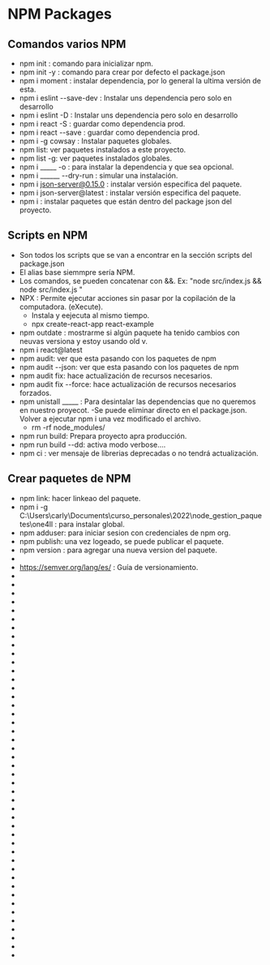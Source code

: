 # NPM Packages
## Comandos varios NPM
-  npm init : comando para inicializar npm.
-  npm init -y : comando para crear por defecto el package.json
-  npm i moment : instalar dependencia, por lo general la ultima versión de esta.
-  npm i eslint --save-dev : Instalar uns dependencia pero solo en desarrollo
-  npm i eslint -D : Instalar uns dependencia pero solo en desarrollo
-  npm i react -S : guardar como dependencia prod.
-  npm i react --save : guardar como dependencia prod.
-  npm i -g cowsay  : Instalar paquetes globales.
-  npm list: ver paquetes instalados a este proyecto.
-  npm list -g: ver paquetes instalados globales.
-  npm i _____ -o : para instalar la dependencia y que sea opcional. 
-  npm i ______ --dry-run : simular una instalación.
-  npm i json-server@0.15.0 : instalar versión especifica del paquete.
-  npm i json-server@latest : instalar versión especifica del paquete.
-  npm i : instalar paquetes que están dentro del package json del proyecto.
## Scripts en NPM
- Son todos los scripts que se van a encontrar en la sección scripts del package.json
- El alias base siemmpre sería NPM.
- Los comandos, se pueden concatenar con &&. Ex: "node src/index.js && node src/index.js "
- NPX : Permite ejecutar acciones sin pasar por la copilación de la computadora. (eXecute).
    - Instala y eejecuta al mismo tiempo.
    - npx create-react-app react-example
- npm outdate : mostrarme si algún paquete ha tenido cambios con neuvas versiona y estoy usando old v.
- npm i react@latest
- npm audit: ver que esta pasando con los paquetes de npm
- npm audit --json: ver que esta pasando con los paquetes de npm
- npm audit fix: hace actualización de recursos necesarios.
- npm audit fix --force: hace actualización de recursos necesarios forzados.
- npm unistall _____ : Para desintalar las dependencias que no queremos en nuestro proyecot.
    -Se puede eliminar directo en el package.json. Volver a ejecutar npm i una vez modificado el archivo.
    - rm -rf node_modules/
- npm run build: Prepara proyecto apra producción.
- npm run build --dd: activa modo verbose....
- npm ci : ver mensaje de librerias deprecadas o no tendrá actualización.
## Crear paquetes de NPM
- npm link: hacer linkeao del paquete.
- npm i -g C:\Users\carly\Documents\curso_personales\2022\node_gestion_paquetes\one4ll : para instalar global.
- npm adduser: para iniciar sesion con credenciales de npm org.
- npm publish: una vez logeado, se puede publicar el paquete.
- npm version : para agregar una nueva version del paquete.
- 
- https://semver.org/lang/es/ : Guía de versionamiento.
- 
- 
- 
- 
- 
- 
- 
- 
- 
- 
- 
- 
- 
- 
- 
- 
- 
- 
- 
- 
- 
- 
- 
- 
- 
- 
- 
- 
- 
- 
- 
- 
- 
- 
- 
- 
- 
- 
- 
- 
- 
- 
- 
- 
-